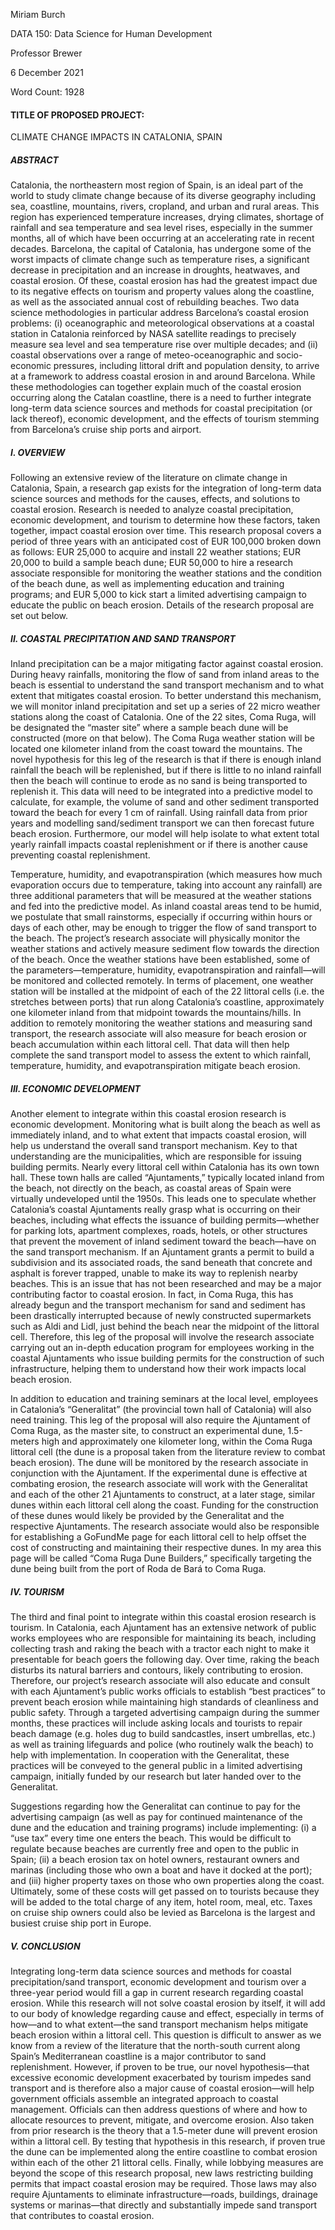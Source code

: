 Miriam Burch

DATA 150: Data Science for Human Development

Professor Brewer

6 December 2021

Word Count: 1928


#### TITLE OF PROPOSED PROJECT: 
CLIMATE CHANGE IMPACTS IN CATALONIA, SPAIN
 
##### ABSTRACT
Catalonia, the northeastern most region of Spain, is an ideal part of the world to study climate change because of its diverse geography including sea, coastline, mountains, rivers, cropland, and urban and rural areas. This region has experienced temperature increases, drying climates, shortage of rainfall and sea temperature and sea level rises, especially in the summer months, all of which have been occurring at an accelerating rate in recent decades. Barcelona, the capital of Catalonia, has undergone some of the worst impacts of climate change such as temperature rises, a significant decrease in precipitation and an increase in droughts, heatwaves, and coastal erosion. Of these, coastal erosion has had the greatest impact due to its negative effects on tourism and property values along the coastline, as well as the associated annual cost of rebuilding beaches. Two data science methodologies in particular address Barcelona’s coastal erosion problems: (i) oceanographic and meteorological observations at a coastal station in Catalonia reinforced by NASA satellite readings to precisely measure sea level and sea temperature rise over multiple decades; and (ii) coastal observations over a range of meteo-oceanographic and socio-economic pressures, including littoral drift and population density, to arrive at a framework to address coastal erosion in and around Barcelona. While these methodologies can together explain much of the coastal erosion occurring along the Catalan coastline, there is a need to further integrate long-term data science sources and methods for coastal precipitation (or lack thereof), economic development, and the effects of tourism stemming from Barcelona’s cruise ship ports and airport.

##### I.                 OVERVIEW

Following an extensive review of the literature on climate change in Catalonia, Spain, a research gap exists for the integration of long-term data science sources and methods for the causes, effects, and solutions to coastal erosion.  Research is needed to analyze coastal precipitation, economic development, and tourism to determine how these factors, taken together, impact coastal erosion over time.  This research proposal covers a period of three years with an anticipated cost of EUR 100,000 broken down as follows:  EUR 25,000 to acquire and install 22 weather stations; EUR 20,000 to build a sample beach dune; EUR 50,000 to hire a research associate responsible for monitoring the weather stations and the condition of the beach dune, as well as implementing education and training programs; and EUR 5,000 to kick start a limited advertising campaign to educate the public on beach erosion.  Details of the research proposal are set out below.

##### II.               COASTAL PRECIPITATION AND SAND TRANSPORT

Inland precipitation can be a major mitigating factor against coastal erosion.  During heavy rainfalls, monitoring the flow of sand from inland areas to the beach is essential to understand the sand transport mechanism and to what extent that mitigates coastal erosion.  To better understand this mechanism, we will monitor inland precipitation and set up a series of 22 micro weather stations along the coast of Catalonia.  One of the 22 sites, Coma Ruga, will be designated the “master site” where a sample beach dune will be constructed (more on that below).  The Coma Ruga weather station will be located one kilometer inland from the coast toward the mountains.  The novel hypothesis for this leg of the research is that if there is enough inland rainfall the beach will be replenished, but if there is little to no inland rainfall then the beach will continue to erode as no sand is being transported to replenish it.  This data will need to be integrated into a predictive model to calculate, for example, the volume of sand and other sediment transported toward the beach for every 1 cm of rainfall.  Using rainfall data from prior years and modelling sand/sediment transport we can then forecast future beach erosion.  Furthermore, our model will help isolate to what extent total yearly rainfall impacts coastal replenishment or if there is another cause preventing coastal replenishment. 

Temperature, humidity, and evapotranspiration (which measures how much evaporation occurs due to temperature, taking into account any rainfall) are three additional parameters that will be measured at the weather stations and fed into the predictive model.  As inland coastal areas tend to be humid, we postulate that small rainstorms, especially if occurring within hours or days of each other, may be enough to trigger the flow of sand transport to the beach.  The project’s research associate will physically monitor the weather stations and actively measure sediment flow towards the direction of the beach.  Once the weather stations have been established, some of the parameters—temperature, humidity, evapotranspiration and rainfall—will be monitored and collected remotely.  In terms of placement, one weather station will be installed at the midpoint of each of the 22 littoral cells (i.e. the stretches between ports) that run along Catalonia’s coastline, approximately one kilometer inland from that midpoint towards the mountains/hills.  In addition to remotely monitoring the weather stations and measuring sand transport, the research associate will also measure for beach erosion or beach accumulation within each littoral cell.  That data will then help complete the sand transport model to assess the extent to which rainfall, temperature, humidity, and evapotranspiration mitigate beach erosion.  

##### III.              ECONOMIC DEVELOPMENT

Another element to integrate within this coastal erosion research is economic development.  Monitoring what is built along the beach as well as immediately inland, and to what extent that impacts coastal erosion, will help us understand the overall sand transport mechanism.  Key to that understanding are the municipalities, which are responsible for issuing building permits.  Nearly every littoral cell within Catalonia has its own town hall.  These town halls are called “Ajuntaments,” typically located inland from the beach, not directly on the beach, as coastal areas of Spain were virtually undeveloped until the 1950s.  This leads one to speculate whether Catalonia’s coastal Ajuntaments really grasp what is occurring on their beaches, including what effects the issuance of building permits—whether for parking lots, apartment complexes, roads, hotels, or other structures that prevent the movement of inland sediment toward the beach—have on the sand transport mechanism.  If an Ajuntament grants a permit to build a subdivision and its associated roads, the sand beneath that concrete and asphalt is forever trapped, unable to make its way to replenish nearby beaches.  This is an issue that has not been researched and may be a major contributing factor to coastal erosion.  In fact, in Coma Ruga, this has already begun and the transport mechanism for sand and sediment has been drastically interrupted because of newly constructed supermarkets such as Aldi and Lidl, just behind the beach near the midpoint of the littoral cell.  Therefore, this leg of the proposal will involve the research associate carrying out an in-depth education program for employees working in the coastal Ajuntaments who issue building permits for the construction of such infrastructure, helping them to understand how their work impacts local beach erosion.

In addition to education and training seminars at the local level, employees in Catalonia’s “Generalitat” (the provincial town hall of Catalonia) will also need training.  This leg of the proposal will also require the Ajuntament of Coma Ruga, as the master site, to construct an experimental dune, 1.5-meters high and approximately one kilometer long, within the Coma Ruga littoral cell (the dune is a proposal taken from the literature review to combat beach erosion).  The dune will be monitored by the research associate in conjunction with the Ajuntament.  If the experimental dune is effective at combating erosion, the research associate will work with the Generalitat and each of the other 21 Ajuntaments to construct, at a later stage, similar dunes within each littoral cell along the coast.  Funding for the construction of these dunes would likely be provided by the Generalitat and the respective Ajuntaments.  The research associate would also be responsible for establishing a GoFundMe page for each littoral cell to help offset the cost of constructing and maintaining their respective dunes.  In my area this page will be called “Coma Ruga Dune Builders,” specifically targeting the dune being built from the port of Roda de Bará to Coma Ruga.

##### IV.             TOURISM

The third and final point to integrate within this coastal erosion research is tourism.  In Catalonia, each Ajuntament has an extensive network of public works employees who are responsible for maintaining its beach, including collecting trash and raking the beach with a tractor each night to make it presentable for beach goers the following day.  Over time, raking the beach disturbs its natural barriers and contours, likely contributing to erosion.  Therefore, our project’s research associate will also educate and consult with each Ajuntament’s public works officials to establish “best practices” to prevent beach erosion while maintaining high standards of cleanliness and public safety.  Through a targeted advertising campaign during the summer months, these practices will include asking locals and tourists to repair beach damage (e.g. holes dug to build sandcastles, insert umbrellas, etc.) as well as training lifeguards and police (who routinely walk the beach) to help with implementation.  In cooperation with the Generalitat, these practices will be conveyed to the general public in a limited advertising campaign, initially funded by our research but later handed over to the Generalitat.

Suggestions regarding how the Generalitat can continue to pay for the advertising campaign (as well as pay for continued maintenance of the dune and the education and training programs) include implementing: (i) a “use tax” every time one enters the beach.  This would be difficult to regulate because beaches are currently free and open to the public in Spain; (ii) a beach erosion tax on hotel owners, restaurant owners and marinas (including those who own a boat and have it docked at the port); and (iii) higher property taxes on those who own properties along the coast.  Ultimately, some of these costs will get passed on to tourists because they will be added to the total charge of any item, hotel room, meal, etc.  Taxes on cruise ship owners could also be levied as Barcelona is the largest and busiest cruise ship port in Europe.


##### V.         CONCLUSION

Integrating long-term data science sources and methods for coastal precipitation/sand transport, economic development and tourism over a three-year period would fill a gap in current research regarding coastal erosion.  While this research will not solve coastal erosion by itself, it will add to our body of knowledge regarding cause and effect, especially in terms of how—and to what extent—the sand transport mechanism helps mitigate beach erosion within a littoral cell.  This question is difficult to answer as we know from a review of the literature that the north-south current along Spain’s Mediterranean coastline is a major contributor to sand replenishment.  However, if proven to be true, our novel hypothesis—that excessive economic development exacerbated by tourism impedes sand transport and is therefore also a major cause of coastal erosion—will help government officials assemble an integrated approach to coastal management.  Officials can then address questions of where and how to allocate resources to prevent, mitigate, and overcome erosion.  Also taken from prior research is the theory that a 1.5-meter dune will prevent erosion within a littoral cell.  By testing that hypothesis in this research, if proven true the dune can be implemented along the entire coastline to combat erosion within each of the other 21 littoral cells.  Finally, while lobbying measures are beyond the scope of this research proposal, new laws restricting building permits that impact coastal erosion may be required.  Those laws may also require Ajuntaments to eliminate infrastructure—roads, buildings, drainage systems or marinas—that directly and substantially impede sand transport that contributes to coastal erosion. 
